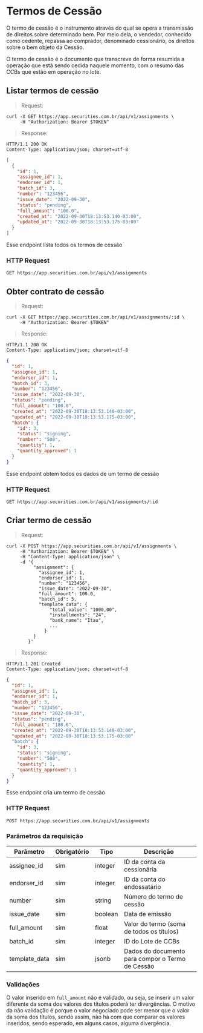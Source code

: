 # Termos de Cessão

O termo de cessão é o instrumento através do qual se opera a transmissão de direitos sobre determinado bem. Por meio dela, o vendedor, conhecido como cedente, repassa ao comprador, denominado cessionário, os direitos sobre o bem objeto da Cessão.

O termo de cessão é o documento que transcreve de forma resumida a operação que está sendo cedida naquele momento, com o resumo das CCBs que estão em operação no lote.

## Listar termos de cessão

> Request:

```shell
curl -X GET https://app.securities.com.br/api/v1/assignments \
     -H "Authorization: Bearer $TOKEN"
```

> Response:

```shell
HTTP/1.1 200 OK
Content-Type: application/json; charset=utf-8
```

```json
[
  {
    "id": 1,
    "assignee_id": 1,
    "endorser_id": 1,
    "batch_id": 3,
    "number": "123456",
    "issue_date": "2022-09-30",
    "status": "pending",
    "full_amount": "100.0",
    "created_at": "2022-09-30T18:13:53.140-03:00",
    "updated_at": "2022-09-30T18:13:53.175-03:00"
  }
]
```

Esse endpoint lista todos os termos de cessão

### HTTP Request

`GET https://app.securities.com.br/api/v1/assignments`

## Obter contrato de cessão

> Request:

```shell
curl -X GET https://app.securities.com.br/api/v1/assignments/:id \
     -H "Authorization: Bearer $TOKEN"
```

> Response:

```shell
HTTP/1.1 200 OK
Content-Type: application/json; charset=utf-8
```

```json
{
  "id": 1,
  "assignee_id": 1,
  "endorser_id": 1,
  "batch_id": 3,
  "number": "123456",
  "issue_date": "2022-09-30",
  "status": "pending",
  "full_amount": "100.0",
  "created_at": "2022-09-30T18:13:53.140-03:00",
  "updated_at": "2022-09-30T18:13:53.175-03:00",
  "batch": {
    "id": 3,
    "status": "signing",
    "number": "508",
    "quantity": 1,
    "quantity_approved": 1
  }
}
```

Esse endpoint obtem todos os dados de um termo de cessão

### HTTP Request

`GET https://app.securities.com.br/api/v1/assignments/:id`

## Criar termo de cessão

> Request:

```shell
curl -X POST https://app.securities.com.br/api/v1/assignments \
     -H "Authorization: Bearer $TOKEN" \
     -H "Content-Type: application/json" \
     -d '{
          "assignment": {
            "assignee_id": 1,
            "endorser_id": 1,
            "number": "123456",
            "issue_date": "2022-09-30",
            "full_amount": 100.0,
            "batch_id": 3,
            "template_data": {
                "total_value": "1000,00",
                "installments": "24",
                "bank_name": "Itau",
                ...
              }
          }
        }'
```

> Response:

```shell
HTTP/1.1 201 Created
Content-Type: application/json; charset=utf-8
```

```json
{
  "id": 1,
  "assignee_id": 1,
  "endorser_id": 1,
  "batch_id": 3,
  "number": "123456",
  "issue_date": "2022-09-30",
  "status": "pending",
  "full_amount": "100.0",
  "created_at": "2022-09-30T18:13:53.140-03:00",
  "updated_at": "2022-09-30T18:13:53.175-03:00"
  "batch": {
    "id": 3,
    "status": "signing",
    "number": "508",
    "quantity": 1,
    "quantity_approved": 1
  }
}
```

Esse endpoint cria um termo de cessão

### HTTP Request

`POST https://app.securities.com.br/api/v1/assignments`

### Parâmetros da requisição

| Parâmetro     | Obrigatório | Tipo    | Descrição                                        |
| ------------- | ----------- | ------- | ------------------------------------------------ |
| assignee_id   | sim         | integer | ID da conta da cessionária                       |
| endorser_id   | sim         | integer | ID da conta do endossatário                      |
| number        | sim         | string  | Número do termo de cessão                        |
| issue_date    | sim         | boolean | Data de emissão                                  |
| full_amount   | sim         | float   | Valor do termo (soma de todos os títulos)        |
| batch_id      | sim         | integer | ID do Lote de CCBs                               |
| template_data | sim         | jsonb   | Dados do documento para compor o Termo de Cessão |

### Validações

O valor inserido em `full_amount` não é validado, ou seja, se inserir um valor diferente da soma dos valores dos títulos
poderá ter divergências. O motivo da não validação é porque o valor negociado pode ser menor que o valor da soma dos títulos,
sendo assim, não há com que comparar os valores inseridos, sendo esperado, em alguns casos, alguma divergência.
